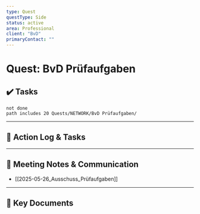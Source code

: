 ```yaml
---
type: Quest
questType: Side
status: active
area: Professional
client: "BvD"
primaryContact: ""
---
```


# Quest: BvD Prüfaufgaben

## ✔️ Tasks

```tasks
not done
path includes 20 Quests/NETWORK/BvD Prüfaufgaben/
```

---

## 📝 Action Log & Tasks


---
## 💬 Meeting Notes & Communication
- [[2025-05-26_Ausschuss_Prüfaufgaben]]

---
## 📎 Key Documents
